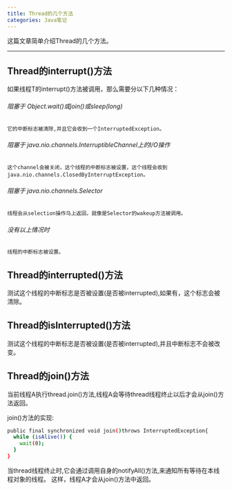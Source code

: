```yaml
---
title: Thread的几个方法
categories: Java笔记
---
```


这篇文章简单介绍Thread的几个方法。
<!--more-->

---

## Thread的interrupt()方法

如果线程T的interrupt()方法被调用，那么需要分以下几种情况：

###### 阻塞于 Object.wait()或join()或sleep(long)
`它的中断标志被清除,并且它会收到一个InterruptedException。`


###### 阻塞于 java.nio.channels.InterruptibleChannel上的I/O操作
`这个channel会被关闭，这个线程的中断标志被设置，这个线程会收到java.nio.channels.ClosedByInterruptException。`


###### 阻塞于 java.nio.channels.Selector
`线程会从selection操作马上返回，就像是Selector的wakeup方法被调用。`


###### 没有以上情况时
`线程的中断标志被设置。`



## Thread的interrupted()方法

测试这个线程的中断标志是否被设置(是否被interrupted),如果有，这个标志会被清除。


## Thread的isInterrupted()方法
测试这个线程的中断标志是否被设置(是否被interrupted),并且中断标志不会被改变。



## Thread的join()方法

当前线程A执行thread.join()方法,线程A会等待thread线程终止以后才会从join()方法返回。

join()方法的实现:

```bash
public final synchronized void join()throws InterruptedException{
  while (isAlive()) {
    wait(0);
  }
}
```
当thread线程终止时,它会通过调用自身的notifyAll()方法,来通知所有等待在本线程对象的线程。
这样，线程A才会从join()方法中返回。




